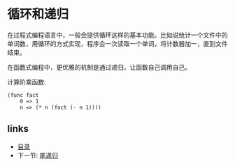 # 循环和递归

在过程式编程语言中，一般会提供循环这样的基本功能。比如说统计一个文件中的单词数，用循环的方式实现，程序会一次读取一个单词，将计数器加一，直到文件结束。

在函数式编程中，更优雅的机制是通过递归，让函数自己调用自己。

计算阶乘函数:

```
(func fact
	0 => 1
	n => (* n (fact (- n 1))))
```

## links
   * [目录](<SUMMARY.md>)
   * 下一节: [尾递归](<03.2.md>)
